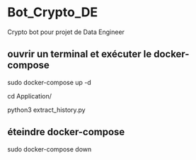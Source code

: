 # Bot_Crypto_DE
Crypto bot pour projet de Data Engineer

## ouvrir un terminal et exécuter le docker-compose
sudo docker-compose up -d

<!-- ## accès au terminal ubuntu
docker exec -it ubuntu-project-api-binance bash

## installation de python et pip
cd home
apt-get update
apt-get install -y python3 python3-pip

## installation des dépendances
pip install -r requirements.txt -->

cd Application/

python3 extract_history.py

## éteindre docker-compose
sudo docker-compose down
